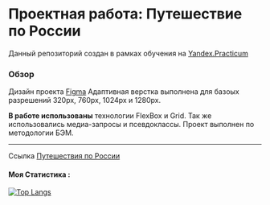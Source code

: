 # Проектная работа: Путешествие по России

Данный репозиторий создан в рамках обучения на [Yandex.Practicum](https://practicum.yandex.ru "Яндекс практикум")

### Обзор

Дизайн проекта [Figma](https://www.figma.com/file/5S2WSbEFL6awjVWJ0NWL8Q/Sprint-3_-Russia-_-desktop-mobile?node-id=28503%3A0) Адаптивная верстка выполнена для базоых разрешений 320px, 760px, 1024px и 1280px.

**В работе использованы** технологии FlexBox и Grid. Так же использовались медиа-запросы и псевдоклассы. Проект выполнен по методологии БЭМ.

---

Cсылка [Путешествия по России](https://mdma182.github.io/russian-travel/index.html)

#### Моя Статистика :

[![Top Langs](https://github-readme-stats.vercel.app/api/top-langs/?username=mdma182&layout=compact&theme=vision-friendly)](https://github.com/mdma182/github-readme-stats)
